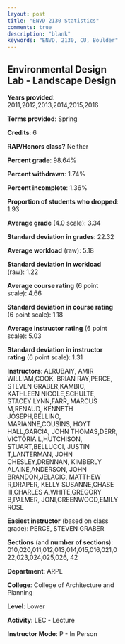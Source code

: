 ```yaml
---
layout: post
title: "ENVD 2130 Statistics"
comments: true
description: "blank"
keywords: "ENVD, 2130, CU, Boulder"
--- 
```

<head>
<script src="https://ajax.googleapis.com/ajax/libs/jquery/2.1.3/jquery.min.js"></script>
<script src="https://dl.dropboxusercontent.com/s/pc42nxpaw1ea4o9/highcharts.js?dl=0"></script>
<!-- <script src="../assets/js/highcharts.js"></script> -->
<style type="text/css">@font-face {
	font-family: "Bebas Neue";
	src: url(https://www.filehosting.org/file/details/544349/BebasNeue%20Regular.otf) format("opentype");
	}
	h1.Bebas { 
		font-family: "Bebas Neue", Verdana, Tahoma;
	}
</style>
</head>
<body>
	<div id="container" style="float: right; width: 45%; height: 88%; margin-left: 2.5%; margin-right: 2.5%;"></div>
	<script language="JavaScript">
		$(document).ready(function() {
		var chart = {type: 'column'};
		var title = {text: 'Grade Distribution'};
		var xAxis = {categories: ['A','B','C','D','F'],crosshair: true};
		var yAxis = {min: 0,title: {text: 'Percentage'}};
		var tooltip = {headerFormat: '<center><b><span style="font-size:20px">{point.key}</span></b></center>',
		               pointFormat: '<td style="padding:0"><b>{point.y:.1f}%</b></td>',
		               footerFormat: '</table>',shared: true,useHTML: true};
		var plotOptions = {column: {pointPadding: 0.0,borderWidth: 0}};  
		var credits = {enabled: false};var series= [{name: 'Percent',data: [47.08,46.23,5.69,0.28,0.71,]}];
		var json = {};
		json.chart = chart;
		json.title = title;
		json.tooltip = tooltip;
		json.xAxis = xAxis;
		json.yAxis = yAxis;  
		json.series = series;
		json.plotOptions = plotOptions;  
		json.credits = credits;
		$('#container').highcharts(json);
	});
	</script>
</body>
			   
## Environmental Design Lab - Landscape Design

**Years provided**: 2011,2012,2013,2014,2015,2016

**Terms provided**: Spring

**Credits**: 6

**RAP/Honors class?** Neither

**Percent grade**: 98.64%

**Percent withdrawn**: 1.74%

**Percent incomplete**: 1.36%

**Proportion of students who dropped**: 1.93

**Average grade** (4.0 scale): 3.34

**Standard deviation in grades**: 22.32

**Average workload** (raw): 5.18

**Standard deviation in workload** (raw): 1.22

**Average course rating** (6 point scale): 4.66

**Standard deviation in course rating** (6 point scale): 1.18

**Average instructor rating** (6 point scale): 5.03

**Standard deviation in instructor rating** (6 point scale): 1.31

**Instructors**: ALRUBAIY, AMIR WILLIAM,COOK, BRIAN RAY,PERCE, STEVEN GRABER,KAMBIC, KATHLEEN NICOLE,SCHULTE, STACEY LYNN,FARR, MARCUS M,RENAUD, KENNETH JOSEPH,BELLINO, MARIANNE,COUSINS, HOYT HALL,GARCIA, JOHN THOMAS,DERR, VICTORIA L,HUTCHISON, STUART,BELLUCCI, JUSTIN T,LANTERMAN, JOHN CHESLEY,DRENNAN, KIMBERLY ALAINE,ANDERSON, JOHN BRANDON,JELACIC, MATTHEW R,DRAPER, KELLY SUSANNE,CHASE III,CHARLES A,WHITE,GREGORY B,PALMER, JONI,GREENWOOD,EMILY ROSE

**Easiest instructor** (based on class grade): PERCE, STEVEN GRABER

**Sections** (and **number of sections**): 010,020,011,012,013,014,015,016,021,022,023,024,025,026, 42

**Department**: ARPL

**College**: College of Architecture and Planning

**Level**: Lower

**Activity**: LEC - Lecture

**Instructor Mode**: P  - In Person